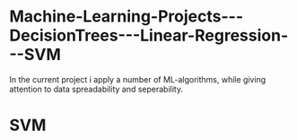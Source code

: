 # Machine-Learning-Projects---DecisionTrees---Linear-Regression---SVM

In the current project i apply a number of ML-algorithms, while giving attention to data spreadability and seperability.

# SVM 
